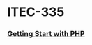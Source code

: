 <h1>ITEC-335</h1>

<h3><a href="https://github.com/jchiefelk/ITEC-335/tree/master/phptutorial">Getting Start with PHP</a></h3>
